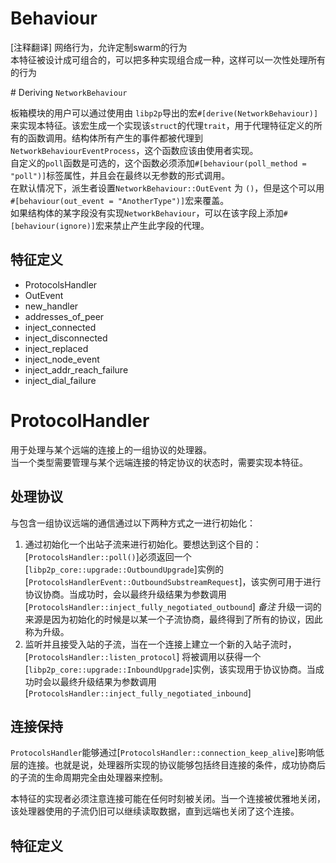 # Behaviour
[注释翻译]
网络行为，允许定制swarm的行为  
本特征被设计成可组合的，可以把多种实现组合成一种，这样可以一次性处理所有的行为

\# Deriving `NetworkBehaviour`

板箱模块的用户可以通过使用由 `libp2p`导出的宏`#[derive(NetworkBehaviour)]`来实现本特征。该宏生成一个实现该`struct`的代理`trait`，用于代理特征定义的所有的函数调用。结构体所有产生的事件都被代理到`NetworkBehaviourEventProcess`，这个函数应该由使用者实现。  
自定义的`poll`函数是可选的，这个函数必须添加`#[behaviour(poll_method = "poll")]`标签属性，并且会在最终以无参数的形式调用。  
在默认情况下，派生者设置`NetworkBehaviour::OutEvent` 为 `()`，但是这个可以用`#[behaviour(out_event = "AnotherType")]`宏来覆盖。  
如果结构体的某字段没有实现`NetworkBehaviour`，可以在该字段上添加`#[behaviour(ignore)]`宏来禁止产生此字段的代理。

## 特征定义
* ProtocolsHandler
* OutEvent
* new_handler
* addresses_of_peer
* inject_connected
* inject_disconnected
* inject_replaced
* inject_node_event
* inject_addr_reach_failure
* inject_dial_failure

# ProtocolHandler
用于处理与某个远端的连接上的一组协议的处理器。  
当一个类型需要管理与某个远端连接的特定协议的状态时，需要实现本特征。  

## 处理协议
与包含一组协议远端的通信通过以下两种方式之一进行初始化：
1. 通过初始化一个出站子流来进行初始化。要想达到这个目的：[`ProtocolsHandler::poll()`]必须返回一个[`libp2p_core::upgrade::OutboundUpgrade`]实例的[`ProtocolsHandlerEvent::OutboundSubstreamRequest`]，该实例可用于进行协议协商。当成功时，会以最终升级结果为参数调用[`ProtocolsHandler::inject_fully_negotiated_outbound`]
   *备注* 升级一词的来源是因为初始化的时候是以某一个子流协商，最终得到了所有的协议，因此称为升级。 
2. 监听并且接受入站的子流，当在一个连接上建立一个新的入站子流时，[`ProtocolsHandler::listen_protocol`] 将被调用以获得一个[`libp2p_core::upgrade::InboundUpgrade`]实例，该实现用于协议协商。当成功时会以最终升级结果为参数调用[`ProtocolsHandler::inject_fully_negotiated_inbound`]

## 连接保持
`ProtocolsHandler`能够通过[`ProtocolsHandler::connection_keep_alive`]影响低层的连接。也就是说，处理器所实现的协议能够包括终目连接的条件，成功协商后的子流的生命周期完全由处理器来控制。  

本特征的实现者必须注意连接可能在任何时刻被关闭。当一个连接被优雅地关闭，该处理器使用的子流仍旧可以继续读取数据，直到远端也关闭了这个连接。

## 特征定义
